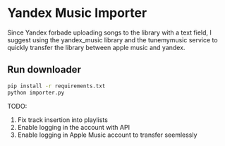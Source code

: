 # Yandex Music Importer
Since Yandex forbade uploading songs to the library with a text field, I suggest using the yandex_music library and the tunemymusic service to quickly transfer the library between apple music and yandex.


## Run downloader
```bash
pip install -r requirements.txt
python importer.py
```


TODO:
1. Fix track insertion into playlists
2. Enable logging in the account with API
3. Enable logging in Apple Music account to transfer seemlessly
